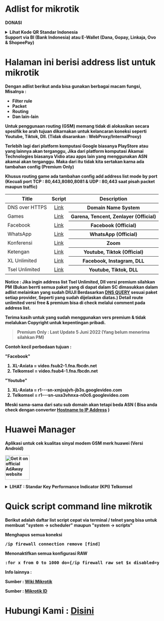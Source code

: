 # Adlist for mikrotik

<b>DONASI</b> 

<details>
  <summary><b> Lihat Kode QR Standar Indonesia</summary>
<p dir="auto"><a target="_blank" rel="noopener noreferrer" href="https://user-images.githubusercontent.com/94752371/166851078-7768997c-42dd-4cdf-b094-8fb590107a47.png"><img src="https://user-images.githubusercontent.com/94752371/166851078-7768997c-42dd-4cdf-b094-8fb590107a47.png" height="500" style="max-width: 100%;"></a></p>
</details>
Support via BI (Bank Indonesia) atau E-Wallet (Dana, Gopay, Linkaja, Ovo & ShopeePay)

# Halaman ini berisi address list untuk mikrotik
Dengan adlist berikut anda bisa gunakan berbagai macam fungsi, Misalnya :
   * Filter rule 
   * Packet
   * Routing
   * Dan lain-lain

Untuk penggunaan routing (GSM) memang tidak di alokasikan secara spesifik ke arah tujuan dikarnakan untuk kelancaran koneksi seperti Youtube, Tiktok, Dll. (Tidak disarankan : WebProxy/InternalProxy)

Terlebih lagi dari platform komputasi <b>Google</b> biasanya PlayStore atau yang lainnya akan terganggu, Jika dari platform komputasi <b>Akamai Technologies</b> biasanya Vidio atau apps lain yang menggunakan ASN akamai akan terganggu. Maka dari itu tidak kita sertakan karna ada tambahan config (Premium Only)

Khusus routing game ada tambahan config add address list mode by port (Kecuali port <b>TCP : 80,443,8080,8081 & UDP : 80,443</b> saat pisah <b>packet</b> maupun <b>traffic</b>)

<table>
<thead>
<tr>
<th align="center">Title</th>
<th align="center">Script</th>
<th align="center">Description</th>
</tr>
</thead>
<tbody>
<tr>
<td>DNS over HTTPS</td>
<td align="center"><a href="https://github.com/fandagroupofficial/mikrotik/raw/main/adlist-doh" rel="nofollow">Link</a></td>
<th align="center">Domain Name System</th>
</tr>
<tr>
<td>Games</td>
<td align="center"><a href="https://raw.githubusercontent.com/fandagroupofficial/mikrotik/main/adlist-games" rel="nofollow">Link</a></td>
<th align="center">Garena, Tencent, Zenlayer (Official)</th>
</tr>
<tr>
<td>Facebook</td>
<td align="center"><a href="https://github.com/fandagroupofficial/mikrotik/raw/main/adlist-facebook" rel="nofollow">Link</a></td>
<th align="center">Facebook (Official)</th>
</tr>
<tr>
<td>WhatsApp</td>
<td align="center"><a href="https://github.com/fandagroupofficial/mikrotik/raw/main/adlist-whatsapp" rel="nofollow">Link</a></td>
<th align="center">WhatsApp (Official)</th>
</tr>
<tr>
<td>Konferensi</td>
<td align="center"><a href="https://raw.githubusercontent.com/fandagroupofficial/mikrotik/main/adlist-zoom" rel="nofollow">Link</a></td>
<th align="center">Zoom</th>
</tr>
<tr>
<td>Ketengan</td>
<td align="center"><a href="https://github.com/fandagroupofficial/mikrotik/raw/main/adlist-ketengan" rel="nofollow">Link</a></td>
<th align="center">Youtube, Tiktok (Official)</th>
</tr>
<tr>
<td>XL Unlimited</td>
<td align="center"><a href="https://github.com/fandagroupofficial/mikrotik/raw/main/adlist-xl-unlimited" rel="nofollow">Link</a></td>
<th align="center">Facebook, Instagram, DLL</th>
</tr>
<tr>
<td>Tsel Unlimited</td>
<td align="center"><a href="https://github.com/fandagroupofficial/mikrotik/raw/main/adlist-tsel-unlimited" rel="nofollow">Link</a></td>
<th align="center">Youtube, Tiktok, DLL</th>
</tr>
</tbody>
</table>

<p>Notice : Jika ingin address list <b>Tsel Unlimited, Dll</b> versi premium silahkan PM (Bukan berrti semua paket yang di dapat dalam SC dimasukkan dalam adlist melainkan yang sudah <b>DIUJI Berdasarkan <a href="https://www.niagahoster.co.id/blog/apa-itu-dns/" rel="nofollow">DNS QUERY</a></b> sesuai paket setiap provider, Seperti yang sudah dijelaskan diatas.) Detail route unlimited versi free & premium bisa di check melalui comment pada address list.

Terima kasih untuk yang sudah menggunakan vers premium & tidak melalukan <b>Copyright</b> untuk kepentingan pribadi.

<p><blockquote>Premium Only : Last Update 5 Juni 2022 (Yang belum menerima silahkan PM)</blockquote></p>
  
Contoh kecil perbedaan tujuan :

<b>"Facebook"</b>
1. XL-Axiata = video.fsub2-1.fna.fbcdn.net
2. Telkomsel = video.fsub4-1.fna.fbcdn.net

<b>"Youtube"</b>
1. XL-Axiata = r1---sn-xmjxajvh-jb3s.googlevideo.com
2. Telkomsel = r1---sn-uxa3vhnxa-n0c6.googlevideo.com

Meski sama-sama dari satu sub domain akan tetapi beda ASN ( Bisa anda check dengan converter <a href="https://whatismyipaddress.com/hostname-ip" rel="nofollow">Hostname to IP Address</a> )

# Huawei Manager
Aplikasi untuk cek kualitas sinyal modem GSM merk huawei (Versi Android)
<p dir="auto"><a href="https://www.mediafire.com/folder/laajh8bo7nby2/Huawei%20Manager" rel="nofollow"><img src="https://user-images.githubusercontent.com/94752371/169036676-13f98de5-c789-4ebc-a4e9-2423690d008e.png" alt="Get it on official AdAway website" height="80" style="max-width: 100%;"></a></p>

<details>
  <summary><b> LIHAT : Standar Key Performance Indicator (KPI) Telkomsel</b></summary>
<p dir="auto"><a target="_blank" rel="noopener noreferrer" href="https://raw.githubusercontent.com/fandagroupofficial/mikrotik/main/Standar%20KPI%20Tsel.png"><img src="https://raw.githubusercontent.com/fandagroupofficial/mikrotik/main/Standar%20KPI%20Tsel.png" style="max-width: 100%;"></a></p>
</details>

# Quick script command line mikrotik

Berikut adalah daftar list script cepat via terminal / telnet yang bisa untuk membuat <b>"system -> scheduler"</b> maupun <b>"system -> scripts"</b>

Menghapus semua koneksi 
<div class="snippet-clipboard-content notranslate position-relative overflow-auto" data-snippet-clipboard-copy-content="/ip firewall connection remove [find]"><pre>/ip firewall connection remove [find]</pre></div>

Menonaktifkan semua konfigurasi RAW 
<div class="snippet-clipboard-content notranslate position-relative overflow-auto" data-snippet-clipboard-copy-content=":for x from 0 to 1000 do={/ip firewall raw set $x disabled=yes}"><pre>:for x from 0 to 1000 do={/ip firewall raw set $x disabled=yes}</pre></div>

<p>Info lainnya :</p>
<p>Sumber : <a href="https://wiki.mikrotik.com/wiki/Manual:TOC" rel="nofollow">Wiki Mikrotik</a></p>
<p>Sumber : <a href="https://citraweb.com/artikel.php" rel="nofollow">Mikrotik ID</a></p>

# Hubungi Kami : <a href="https://linktr.ee/fandagroup" target="_blank" class="text-bold">Disini</a>
